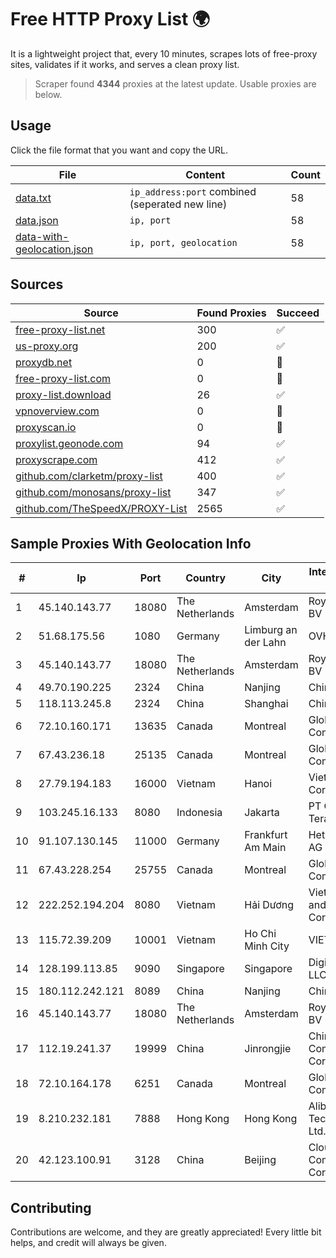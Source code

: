 
# Free HTTP Proxy List 🌍

It is a lightweight project that, every 10 minutes, scrapes lots of free-proxy sites, validates if it works, and serves a clean proxy list.


> Scraper found **4344** proxies at the latest update. Usable proxies are below.

## Usage

Click the file format that you want and copy the URL.


|File|Content|Count|
|----|-------|-----|
|[data.txt](https://raw.githubusercontent.com/themiralay/Proxy-List-World/master/data.txt)|`ip_address:port` combined (seperated new line)|58|
|[data.json](https://raw.githubusercontent.com/themiralay/Proxy-List-World/master/data.json)|`ip, port`|58|
|[data-with-geolocation.json](https://raw.githubusercontent.com/themiralay/Proxy-List-World/master/data-with-geolocation.json)|`ip, port, geolocation`|58|

## Sources

|Source|Found Proxies|Succeed|
|------|-------------|-------|
|[free-proxy-list.net](https://free-proxy-list.net)|300|✅|
|[us-proxy.org](https://www.us-proxy.org)|200|✅|
|[proxydb.net](http://proxydb.net)|0|🚫|
|[free-proxy-list.com](https://free-proxy-list.com/?page=&port=&type%5B%5D=http&type%5B%5D=https&up_time=0&search=Search)|0|🚫|
|[proxy-list.download](https://www.proxy-list.download/HTTP)|26|✅|
|[vpnoverview.com](https://vpnoverview.com/privacy/anonymous-browsing/free-proxy-servers)|0|🚫|
|[proxyscan.io](https://www.proxyscan.io)|0|🚫|
|[proxylist.geonode.com](https://proxylist.geonode.com/api/proxy-list?limit=300&page=1&sort_by=lastChecked&sort_type=desc&protocols=http,https)|94|✅|
|[proxyscrape.com](https://api.proxyscrape.com/v2/?request=displayproxies&protocol=http&timeout=10000&country=all&ssl=all&anonymity=all)|412|✅|
|[github.com/clarketm/proxy-list](https://raw.githubusercontent.com/clarketm/proxy-list/master/proxy-list-raw.txt)|400|✅|
|[github.com/monosans/proxy-list](https://raw.githubusercontent.com/monosans/proxy-list/main/proxies/http.txt)|347|✅|
|[github.com/TheSpeedX/PROXY-List](https://raw.githubusercontent.com/TheSpeedX/PROXY-List/master/http.txt)|2565|✅|


## Sample Proxies With Geolocation Info

|#|Ip|Port|Country|City|Internet Service Provider|
|-|--|----|-------|----|-------------------------|
|1|45.140.143.77|18080|The Netherlands|Amsterdam|RoyaleHosting BV|
|2|51.68.175.56|1080|Germany|Limburg an der Lahn|OVH SAS|
|3|45.140.143.77|18080|The Netherlands|Amsterdam|RoyaleHosting BV|
|4|49.70.190.225|2324|China|Nanjing|Chinanet|
|5|118.113.245.8|2324|China|Shanghai|Chinanet|
|6|72.10.160.171|13635|Canada|Montreal|GloboTech Communications|
|7|67.43.236.18|25135|Canada|Montreal|GloboTech Communications|
|8|27.79.194.183|16000|Vietnam|Hanoi|Viettel Corporation|
|9|103.245.16.133|8080|Indonesia|Jakarta|PT Quantum Tera Network|
|10|91.107.130.145|11000|Germany|Frankfurt Am Main|Hetzner Online AG|
|11|67.43.228.254|25755|Canada|Montreal|GloboTech Communications|
|12|222.252.194.204|8080|Vietnam|Hải Dương|VietNam Post and Telecom Corporation|
|13|115.72.39.209|10001|Vietnam|Ho Chi Minh City|VIETELmetro|
|14|128.199.113.85|9090|Singapore|Singapore|DigitalOcean, LLC|
|15|180.112.242.121|8089|China|Nanjing|Chinanet|
|16|45.140.143.77|18080|The Netherlands|Amsterdam|RoyaleHosting BV|
|17|112.19.241.37|19999|China|Jinrongjie|China Mobile Communications Corporation|
|18|72.10.164.178|6251|Canada|Montreal|GloboTech Communications|
|19|8.210.232.181|7888|Hong Kong|Hong Kong|Alibaba (US) Technology Co., Ltd.|
|20|42.123.100.91|3128|China|Beijing|Cloud Computing Corporation|



## Contributing

Contributions are welcome, and they are greatly appreciated! Every
little bit helps, and credit will always be given.

